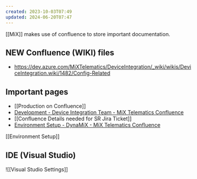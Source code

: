```yaml
---
created: 2023-10-03T07:49
updated: 2024-06-20T07:47
---
```


[[MiX]] makes use of confluence to store important documentation.

## NEW Confluence (WIKI) files

- https://dev.azure.com/MiXTelematics/DeviceIntegration/_wiki/wikis/DeviceIntegration.wiki/1482/Config-Related

## Important pages

- [[Production on Confluence]]
- [Development - Device Integration Team - MiX Telematics Confluence](https://confluence.mixtelematics.com/display/CT/Development)
- [[Confluence Details needed for SR Jira Ticket]]
- [Environment Setup - DynaMiX - MiX Telematics Confluence](https://confluence.mixtelematics.com/pages/viewpage.action?spaceKey=DynaMiX&title=Environment+Setup)

[[Environment Setup]]
## IDE (Visual Studio)

![[Visual Studio Settings]]

